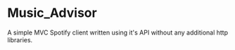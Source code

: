 # Music_Advisor
A simple MVC Spotify client written using it's API without any additional http libraries.
